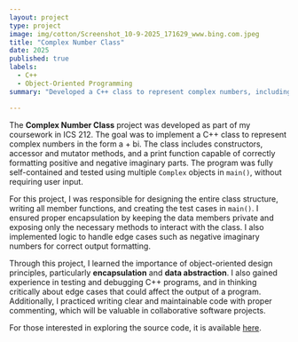 ```yaml
---
layout: project
type: project
image: img/cotton/Screenshot_10-9-2025_171629_www.bing.com.jpeg
title: "Complex Number Class"
date: 2025
published: true
labels:
  - C++
  - Object-Oriented Programming
summary: "Developed a C++ class to represent complex numbers, including constructors, accessor/mutator methods, and a print function. Tested functionality using multiple objects."

---
```


The **Complex Number Class** project was developed as part of my coursework in ICS 212. The goal was to implement a C++ class to represent complex numbers in the form a + bi. The class includes constructors, accessor and mutator methods, and a print function capable of correctly formatting positive and negative imaginary parts. The program was fully self-contained and tested using multiple `Complex` objects in `main()`, without requiring user input.  

For this project, I was responsible for designing the entire class structure, writing all member functions, and creating the test cases in `main()`. I ensured proper encapsulation by keeping the data members private and exposing only the necessary methods to interact with the class. I also implemented logic to handle edge cases such as negative imaginary numbers for correct output formatting.  

Through this project, I learned the importance of object-oriented design principles, particularly **encapsulation** and **data abstraction**. I also gained experience in testing and debugging C++ programs, and in thinking critically about edge cases that could affect the output of a program. Additionally, I practiced writing clear and maintainable code with proper commenting, which will be valuable in collaborative software projects.  

For those interested in exploring the source code, it is available [here](https://github.com/mtuquero/complex-class).  
